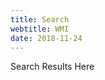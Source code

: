 ```yaml
---
title: Search
webtitle: WMI
date: 2018-11-24
---
```

<style>
#___gcse_0 * {
    background-color: ivory;
    color: teal;
}
</style>
<div>
<!--
search ads *.webmanajemen.com
<script async src="https://cse.google.com/cse.js?cx=0e11f01d3a7759942"></script>
<div class="gcse-search"></div>
-->
<script>
  (function() {
    //var cx = 'partner-pub-7975270895217217:5914050470';
    var cx = 'bdcdd8d729cb6b0dd';
    var gcse = document.createElement('script');
    gcse.type = 'text/javascript';
    gcse.async = true;
    gcse.src = 'https://cse.google.com/cse.js?cx=' + cx;
    var s = document.getElementsByTagName('script')[0];
    s.parentNode.insertBefore(gcse, s);
  })();
</script>
<gcse:searchresults-only class='gcse-searchresults-only'>Search Results Here</gcse:searchresults-only>
</div>
<div class="clear"></div>
<div>
<script async src="https://pagead2.googlesyndication.com/pagead/js/adsbygoogle.js"></script>
<ins class="adsbygoogle"
     style="display:block"
     data-ad-format="autorelaxed"
     data-ad-client="ca-pub-1165447249910969"
     data-ad-slot="6376402862"></ins>
<script>
     (adsbygoogle = window.adsbygoogle || []).push({});
</script>
</div>
